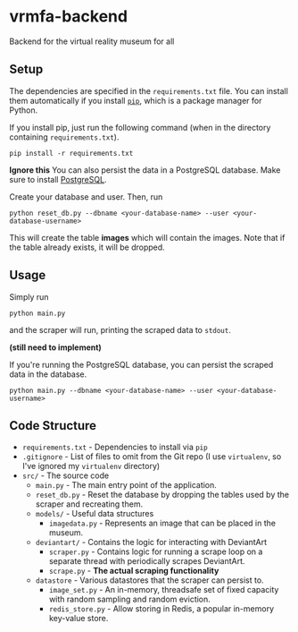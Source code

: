 # vrmfa-backend
Backend for the virtual reality museum for all

## Setup
The dependencies are specified in the `requirements.txt` file. You can install them automatically
if you install [`pip`](https://pip.pypa.io/en/stable/installing.html), which is a package manager for Python.

If you install pip, just run the following command (when in the directory containing `requirements.txt`).

`pip install -r requirements.txt`


**Ignore this**
You can also persist the data in a PostgreSQL database. Make sure to install [PostgreSQL](http://www.postgresql.org/).

Create your database and user. Then, run

`python reset_db.py --dbname <your-database-name> --user <your-database-username>`

This will create the table **images** which will contain the images. Note that if the table already 
exists, it will be dropped.

## Usage
Simply run

`python main.py`

and the scraper will run, printing the scraped data to `stdout`.

**(still need to implement)**

If you're running the PostgreSQL database, you can persist the scraped data in the database.

`python main.py --dbname <your-database-name> --user <your-database-username>`

## Code Structure

* `requirements.txt` - Dependencies to install via `pip`
* `.gitignore` - List of files to omit from the Git repo (I use `virtualenv`, so I've ignored my `virtualenv` directory)
* `src/` - The source code
  * `main.py` - The main entry point of the application.
  * `reset_db.py` - Reset the database by dropping the tables used by the scraper and recreating them.
  * `models/` - Useful data structures
    * `imagedata.py` - Represents an image that can be placed in the museum.
  * `deviantart/` - Contains the logic for interacting with DeviantArt
    * `scraper.py` - Contains logic for running a scrape loop on a separate thread with periodically scrapes DeviantArt. 
    * `scrape.py` - **The actual scraping functionality**
  * `datastore` - Various datastores that the scraper can persist to.
    * `image_set.py` - An in-memory, threadsafe set of fixed capacity with random sampling and random eviction.
    * `redis_store.py` - Allow storing in Redis, a popular in-memory key-value store.

